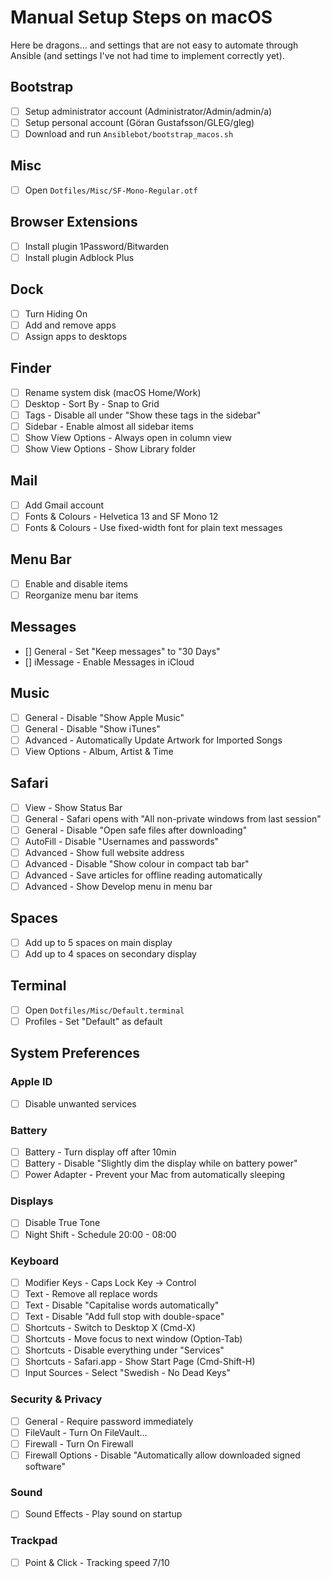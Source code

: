 # Manual Setup Steps on macOS

Here be dragons... and settings that are not easy to automate through Ansible
(and settings I've not had time to implement correctly yet).

## Bootstrap
- [ ] Setup administrator account (Administrator/Admin/admin/a)
- [ ] Setup personal account (Göran Gustafsson/GLEG/gleg)
- [ ] Download and run `Ansiblebot/bootstrap_macos.sh`

## Misc
- [ ] Open `Dotfiles/Misc/SF-Mono-Regular.otf`

## Browser Extensions
- [ ] Install plugin 1Password/Bitwarden
- [ ] Install plugin Adblock Plus

## Dock
- [ ] Turn Hiding On
- [ ] Add and remove apps
- [ ] Assign apps to desktops

## Finder
- [ ] Rename system disk (macOS Home/Work)
- [ ] Desktop - Sort By - Snap to Grid
- [ ] Tags - Disable all under "Show these tags in the sidebar"
- [ ] Sidebar - Enable almost all sidebar items
- [ ] Show View Options - Always open in column view
- [ ] Show View Options - Show Library folder

## Mail
- [ ] Add Gmail account
- [ ] Fonts & Colours - Helvetica 13 and SF Mono 12
- [ ] Fonts & Colours - Use fixed-width font for plain text messages

## Menu Bar
- [ ] Enable and disable items
- [ ] Reorganize menu bar items

## Messages
- [] General - Set "Keep messages" to "30 Days"
- [] iMessage - Enable Messages in iCloud

## Music
- [ ] General - Disable "Show Apple Music"
- [ ] General - Disable "Show iTunes"
- [ ] Advanced - Automatically Update Artwork for Imported Songs
- [ ] View Options - Album, Artist & Time

## Safari
- [ ] View - Show Status Bar
- [ ] General - Safari opens with "All non-private windows from last session"
- [ ] General - Disable "Open safe files after downloading"
- [ ] AutoFill - Disable "Usernames and passwords"
- [ ] Advanced - Show full website address
- [ ] Advanced - Disable "Show colour in compact tab bar"
- [ ] Advanced - Save articles for offline reading automatically
- [ ] Advanced - Show Develop menu in menu bar

## Spaces
- [ ] Add up to 5 spaces on main display
- [ ] Add up to 4 spaces on secondary display

## Terminal
- [ ] Open `Dotfiles/Misc/Default.terminal`
- [ ] Profiles - Set "Default" as default

## System Preferences

### Apple ID
- [ ] Disable unwanted services

### Battery
- [ ] Battery - Turn display off after 10min
- [ ] Battery - Disable "Slightly dim the display while on battery power"
- [ ] Power Adapter - Prevent your Mac from automatically sleeping

### Displays
- [ ] Disable True Tone
- [ ] Night Shift - Schedule 20:00 - 08:00

### Keyboard
- [ ] Modifier Keys - Caps Lock Key -> Control
- [ ] Text - Remove all replace words
- [ ] Text - Disable "Capitalise words automatically"
- [ ] Text - Disable "Add full stop with double-space"
- [ ] Shortcuts - Switch to Desktop X (Cmd-X)
- [ ] Shortcuts - Move focus to next window (Option-Tab)
- [ ] Shortcuts - Disable everything under "Services"
- [ ] Shortcuts - Safari.app - Show Start Page (Cmd-Shift-H)
- [ ] Input Sources - Select "Swedish - No Dead Keys"

### Security & Privacy
- [ ] General - Require password immediately
- [ ] FileVault - Turn On FileVault...
- [ ] Firewall - Turn On Firewall
- [ ] Firewall Options - Disable "Automatically allow downloaded signed software"

### Sound
- [ ] Sound Effects - Play sound on startup

### Trackpad
- [ ] Point & Click - Tracking speed 7/10
